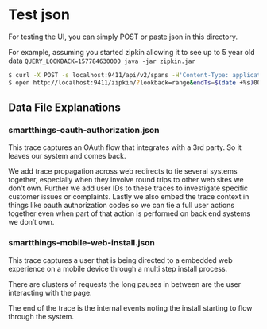 # Test json
For testing the UI, you can simply POST or paste json in this directory.

For example, assuming you started zipkin allowing it to see up to 5 year old data `QUERY_LOOKBACK=157784630000 java -jar zipkin.jar`
```bash
$ curl -X POST -s localhost:9411/api/v2/spans -H'Content-Type: application/json' -d @yelp.json
$ open http://localhost:9411/zipkin/?lookback=range&endTs=$(date +%s)000&startTs=0&limit=1
```


## Data File Explanations

### smartthings-oauth-authorization.json


This trace captures an OAuth flow that integrates with a 3rd party. So it leaves our system and comes back.

We add trace propagation across web redirects to tie several systems together, especially when they involve round trips to other web sites we don’t own. Further we add user IDs to these traces to investigate specific customer issues or complaints. Lastly we also embed the trace context in things like oauth authorization codes so we can tie a full user actions together even when part of that action is performed on back end systems we don’t own.

### smartthings-mobile-web-install.json

This trace captures a user that is being directed to a embedded web experience on a mobile device through a multi step install process.

There are clusters of requests the long pauses in between are the user interacting with the page.

The end of the trace is the internal events noting the install starting to flow through the system.
